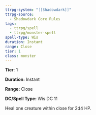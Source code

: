```yaml
---
ttrpg-system: "[[Shadowdark]]"
ttrpg-source:
  - Shadowdark Core Rules
tags:
  - ttrpg/spell
  - ttrpg/monster-spell
spell-type: Wis
duration: Instant
range: Close
tier: 1
class: monster
---
```

**Tier**: 1

**Duration:** Instant

**Range:** Close

**DC/Spell Type:** Wis DC 11

Heal one creature within close for 2d4 HP.

